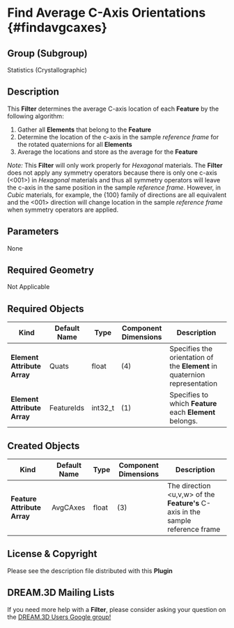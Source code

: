 Find Average C-Axis Orientations {#findavgcaxes}
======

## Group (Subgroup) ##
Statistics (Crystallographic)

## Description ##
This **Filter** determines the average C-axis location of each **Feature** by the following algorithm:

1. Gather all **Elements** that belong to the **Feature**
2. Determine the location of the c-axis in the sample *reference frame* for the rotated quaternions for all **Elements**
3.  Average the locations and store as the average for the **Feature**

*Note:* This **Filter** will only work properly for *Hexagonal* materials.  The **Filter** does not apply any symmetry operators because there is only one c-axis (<001>) in *Hexagonal* materials and thus all symmetry operators will leave the c-axis in the same position in the sample *reference frame*.  However, in *Cubic* materials, for example, the {100} family of directions are all equivalent and the <001> direction will change location in the sample *reference frame* when symmetry operators are applied. 

## Parameters ##
None

## Required Geometry ##
Not Applicable

## Required Objects ##

| Kind | Default Name | Type | Component Dimensions | Description |
|------|--------------|------|----------------------|-------------|
| **Element Attribute Array**  | Quats | float | (4) | Specifies the orientation of the **Element** in quaternion representation |
| **Element Attribute Array** | FeatureIds | int32_t | (1) | Specifies to which **Feature** each **Element** belongs. |

## Created Objects ##

| Kind | Default Name | Type | Component Dimensions | Description |
|------|--------------|------|----------------------|-------------|
| **Feature Attribute Array** | AvgCAxes | float | (3) | The direction <u,v,w> of the **Feature's** C-axis in the sample reference frame |


## License & Copyright ##

Please see the description file distributed with this **Plugin**

## DREAM.3D Mailing Lists ##

If you need more help with a **Filter**, please consider asking your question on the [DREAM.3D Users Google group!](https://groups.google.com/forum/?hl=en#!forum/dream3d-users)


